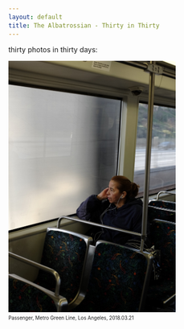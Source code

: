 ```yaml
---
layout: default
title: The Albatrossian - Thirty in Thirty
---
```


thirty photos in thirty days:

<img src="static/brunston_3030_day_1.jpg" alt="Thirty in Thirty, Day 1" style="height:500px;"/><br>
<sub><sup>Passenger, Metro Green Line, Los Angeles, 2018.03.21</sup></sub>